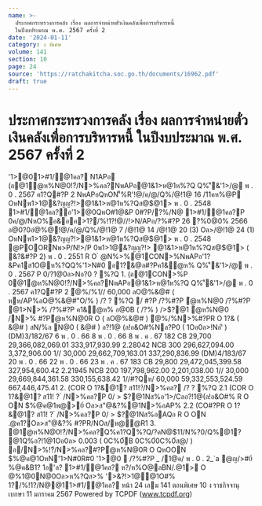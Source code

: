 ```yaml
---
name: >-
  ประกาศกระทรวงการคลัง เรื่อง ผลการจำหน่ายตั๋วเงินคลังเพื่อการบริหารหนี้
  ในปีงบประมาณ พ.ศ. 2567 ครั้งที่ 2
date: '2024-01-11'
category: ง พิเศษ
volume: 141
section: 10
page: 24
source: 'https://ratchakitcha.soc.go.th/documents/16962.pdf'
draft: true
---
```


# ประกาศกระทรวงการคลัง เรื่อง ผลการจำหน่ายตั๋วเงินคลังเพื่อการบริหารหนี้ ในปีงบประมาณ พ.ศ. 2567 ครั้งที่ 2

'1>@01>#1/@1คล? N1APอ (ล@1ํ@ห%N@0!?๋/N>%คล?NพAPอ@1&1>ห@1ห%?Q Q%'ี&'1>/@ พ . 0 . 2567 ค1?Q#?P 2 NพAPอQหON'็%R'!@/ค/@/Q%/@!1@ 16 /11คห%@P OหNพ1>1@&?ญญ?!>@1&1>ห@1ห%?Qส@$@1> พ . 0 . 2548 1>#1/@1คล?อ'1>@0QหO#1@&P 0#?P/?%/N@ 1>#1/@1คล?P 0ค/@/NหO%อ&อค>1?/%!1?!@//!>N/APอ/?%#?P 26 ?%0@0% 2566 อ@0?0อํ@%@!@/ค/@/Q%/@!1@ 7 /@!1@ 14 /@!1@ 20 (3) Oล>/@!1@ 24 (1) OหNพ1>1@&?ญญ?!>@1&1>ห@1ห%?Qส@$@1> พ . 0 . 2548 @POORNพ>P/N!>/P 0พ1>1@&?ญญ?!> @1&1>ห@1ห%?Qส@$@1> ( &?&#?P 2) พ . 0 . 2551 R O ํ @N%>%@1CON>%NพAPอ'1?&Pค1ส1O@ห%?QQ%'1>N#0 อ1?&@ล#?Pค1&ํ@ห% Q%'ี&'1>/@ พ . 0 . 2567 P 0/?1@0ล>Nอ?0 ? %?Q 1. (ล@1CON>%P 0@1ํ@ห%N@0!?๋/N>%คล?NพAPอ@1&1>ห@1ห%?Q Q%'ี&'1>/@ พ . 0 . 2567 ค1?Q#?P 2 ํ@%/%1// 60,000 ลO@%&@# ( หห/AP%ลO@%&@#"O/% ) /? ? %?Q / #?P /?%#?P ํ@ห%N@0 /?%#?P ํ@1>N>% /?%#?P ค1&ํ@ห% อ@0B ( /?% ) />$?@1 ํ@ห%N@0 /N>% #?Pํ@ห%N@0R O ( ลO@%&@# ) ํ@%/%N>%#?PR O 1?& ( &@# ) สN/%ล N@0 ( &@# ) อ?!1@ (ล!อ&O#%Nล?P0 ( 1Oอ0ล>!Nอ'ี ) (DM)3/182/67 6 พ . 0 . 66 8 พ . 0 . 66 8 พ . ค . 67 182 CB 29,700 29,366,082,069.01 333,917,930.99 2.28042 NCB 300 296,627,094.00 3,372,906.00 1// 30,000 29,662,709,163.01 337,290,836.99 (DM)4/183/67 20 พ . 0 . 66 22 พ . 0 . 66 23 พ . ค . 67 183 CB 29,800 29,472,045,399.58 327,954,600.42 2.21945 NCB 200 197,798,962.00 2,201,038.00 1// 30,000 29,669,844,361.58 330,155,638.42 1//#?Qห/ 60,000 59,332,553,524.59 667,446,475.41 2. (COR O 1?&@1? ส11!?๋/N>%คล? /? ? %?Q 2.1 (COR O 1?&@1? ส11! ? ๋ /N>%คล?P 0/ > $?@1Nส%อ'1>/Cลอ?!1@(ล!อ&O#% R O ON $%@ค@1พ@>0์ Oล>ส"@&?%@1N>%อAP% 2.2 (CO#?PR O 1?&@1? ส11! ? ๋ /N>%คล?P 0/ > $?@1Nส%อAQอ R O ON .@ค1?Oล>ส"@&?% #?PR/NOส/ห@ํ@R1 3. @1ํ@ห%N@0!?๋/N>%คล?Q%ค1?Q%?Q/?คN@$11/N%?0/Q%@1? @1Q%อ?!1@1Oอ0ล> 0.003 ( 0C%0์B 0C%0์0C%0์ส@/ ) อ/N>%!?๋/N>%คล?#?Pํ@ห%N@0R O QหOON $%@ค@1OหN'1>N#0R#0 '1>@0  /?%#?P _ /1@ค/ พ . 0 . 2_`a @ญ/>#0์ %@ค&B1? 1อ'ล? 1>#1/@1คล? ห?/ห%O@ลBN/.@1> O @%1@0N@0Oล>ห%?Qส>% '>&?!>1@@1O#% 1?/%!1?/N@@11>#1/@1คล? หน้า 24 เลม 141 ตอนพิเศษ 10 ง ราชกิจจานุเบกษา 11 มกราคม 2567 Powered by TCPDF (www.tcpdf.org)
